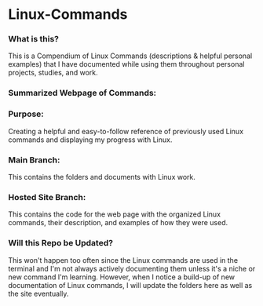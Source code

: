 # Linux-Commands

### What is this?
This is a Compendium of Linux Commands (descriptions & helpful personal examples) that I have documented while using them throughout personal projects, studies, and work. 

### Summarized Webpage of Commands:

### Purpose:

Creating a helpful and easy-to-follow reference of previously used Linux commands and displaying my progress with Linux.

### Main Branch:

This contains the folders and documents with Linux work.

### Hosted Site Branch:

This contains the code for the web page with the organized Linux commands, their description, and examples of how they were used.

### Will this Repo be Updated?

This won't happen too often since the Linux commands are used in the terminal and I'm not always actively documenting them unless it's a niche or new command I'm learning. However, when I notice a build-up of new documentation of Linux commands, I will update the folders here as well as the site eventually.
